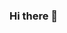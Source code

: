 ### Hi there 👋

<!--
**Enoch-Oluwanifemi/Enoch-Oluwanifemi** is a ✨ _special_ ✨ repository because its `README.md` (this file) appears on your GitHub profile.

Here are some ideas to get you started:

- 🔭 I’m currently working on being an expert in te field of data science
- 🌱 I’m currently learning in the field of data science
- 👯 I’m looking to collaborate withe Data science experts
- 🤔 I’m looking for help with ...
- 💬 Ask me about ...
- 📫 How to reach me: +234 810 066 6895
- 😄 Pronouns: HE
- ⚡ Fun fact: funny
-->
